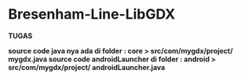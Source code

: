 # Bresenham-Line-LibGDX
<b>TUGAS<b>

source code java nya ada di folder : core > src/com/mygdx/project/ mygdx.java
source code androidLauncher di folder : android > src/com/mygdx/project/ androidLauncher.java
